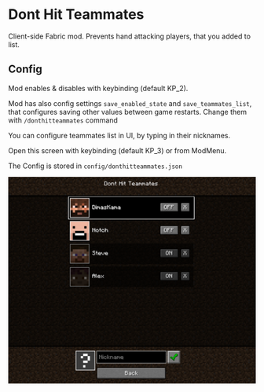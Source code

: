 # Dont Hit Teammates

Client-side Fabric mod. Prevents hand attacking players, that you added to list.

## Config

Mod enables & disables with keybinding (default KP_2).

Mod has also config settings `save_enabled_state` and `save_teammates_list`, that configures saving other values between game restarts. Change them with `/donthitteammates` command

You can configure teammates list in UI, by typing in their nicknames. 

Open this screen with keybinding (default KP_3) or from ModMenu.

The Config is stored in `config/donthitteammates.json`

![menu_preview](img.png)